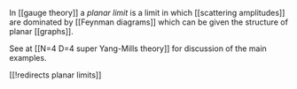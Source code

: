 

In [[gauge theory]] a _planar limit_ is a limit in which [[scattering amplitudes]] are dominated by [[Feynman diagrams]] which can be given the structure of planar [[graphs]].

See at [[N=4 D=4 super Yang-Mills theory]] for discussion of the main examples.

[[!redirects planar limits]]



